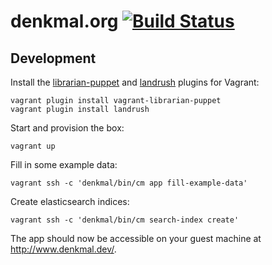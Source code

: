 denkmal.org [![Build Status](https://travis-ci.org/denkmal/denkmal.org.png)](https://travis-ci.org/denkmal/denkmal.org)
===========

Development
-----------
Install the [librarian-puppet](https://github.com/mhahn/vagrant-librarian-puppet)
and [landrush](https://github.com/phinze/landrush) plugins for Vagrant:
```
vagrant plugin install vagrant-librarian-puppet
vagrant plugin install landrush
```

Start and provision the box:
```
vagrant up
```

Fill in some example data:
```
vagrant ssh -c 'denkmal/bin/cm app fill-example-data'
```

Create elasticsearch indices:
```
vagrant ssh -c 'denkmal/bin/cm search-index create'
```

The app should now be accessible on your guest machine at http://www.denkmal.dev/.
